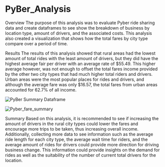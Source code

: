 # PyBer_Analysis

Overview 
The purpose of this analysis was to evaluate Pyber ride sharing data and create dataframes to see show the breakdown of business by location type, amount of drivers, and the associated costs. This analysis also created a visualization that shows how the total fares by city type compare over a period of time. 

Results
The results of this analysis showed that rural areas had the lowest amount of total rides with the least amount of drivers, but they did have the highest average fair per driver with an average rate of $55.49. This higher average however, was not enough to offset the total fares income provided by the other two city types that had much higher total riders and drivers. Urban areas were the most popular places for rides and drivers, and although the average fare was only $16.57, the total fares from urban areas accounted for 62.7% of all income. 

![PyBer Summary Dataframe](https://user-images.githubusercontent.com/104689576/172962944-704123d9-b954-4ebd-9244-ec1d00c4e4dd.png)

![Pyber_fare_summary](https://user-images.githubusercontent.com/104689576/172962956-055ae2ae-d314-44db-bc83-c1ab6e2f7b6b.png)

Summary
Based on this analysis, it is recommended to see if increasing the amount of drivers in the rural city types could lower the fares and encourage more trips to be taken, thus increasing overall income. 
Additionally, collecting more data to see information such as the average ride length for each city type, the average wait time for riders, and the average amount of rides for drivers could provide more direction for driving business change. This information could provide insights on the demand for rides as well as the suitability of the number of current total drivers for the location. 
